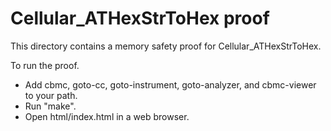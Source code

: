 Cellular_ATHexStrToHex proof
==============

This directory contains a memory safety proof for Cellular_ATHexStrToHex.

To run the proof.
* Add cbmc, goto-cc, goto-instrument, goto-analyzer, and cbmc-viewer
  to your path.
* Run "make".
* Open html/index.html in a web browser.